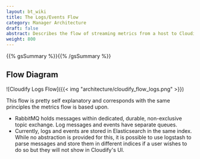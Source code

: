 ```yaml
---
layout: bt_wiki
title: The Logs/Events Flow
category: Manager Architecture
draft: false
abstract: Describes the flow of streaming metrics from a host to Cloudify's Management Environment
weight: 800
---
```

{{% gsSummary %}}{{% /gsSummary %}}

## Flow Diagram

![Cloudify Logs Flow]({{< img "architecture/cloudify_flow_logs.png" >}})

This flow is pretty self explanatory and corresponds with the same principles the metrics flow is based upon.

* RabbitMQ holds messages within dedicated, durable, non-exclusive topic exchange. Log messages and events have separate queues.
* Currently, logs and events are stored in Elasticsearch in the same index. While no abstraction is provided for this, it is possible to use logstash to parse messages and store them in different indices if a user wishes to do so but they will not show in Cloudify's UI.